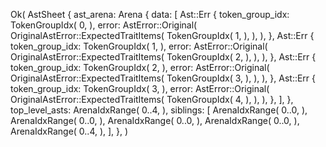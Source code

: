 Ok(
    AstSheet {
        ast_arena: Arena {
            data: [
                Ast::Err {
                    token_group_idx: TokenGroupIdx(
                        0,
                    ),
                    error: AstError::Original(
                        OriginalAstError::ExpectedTraitItems(
                            TokenGroupIdx(
                                1,
                            ),
                        ),
                    ),
                },
                Ast::Err {
                    token_group_idx: TokenGroupIdx(
                        1,
                    ),
                    error: AstError::Original(
                        OriginalAstError::ExpectedTraitItems(
                            TokenGroupIdx(
                                2,
                            ),
                        ),
                    ),
                },
                Ast::Err {
                    token_group_idx: TokenGroupIdx(
                        2,
                    ),
                    error: AstError::Original(
                        OriginalAstError::ExpectedTraitItems(
                            TokenGroupIdx(
                                3,
                            ),
                        ),
                    ),
                },
                Ast::Err {
                    token_group_idx: TokenGroupIdx(
                        3,
                    ),
                    error: AstError::Original(
                        OriginalAstError::ExpectedTraitItems(
                            TokenGroupIdx(
                                4,
                            ),
                        ),
                    ),
                },
            ],
        },
        top_level_asts: ArenaIdxRange(
            0..4,
        ),
        siblings: [
            ArenaIdxRange(
                0..0,
            ),
            ArenaIdxRange(
                0..0,
            ),
            ArenaIdxRange(
                0..0,
            ),
            ArenaIdxRange(
                0..0,
            ),
            ArenaIdxRange(
                0..4,
            ),
        ],
    },
)